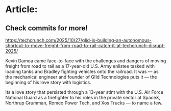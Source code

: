 # Article:

## Check commits for more!
https://techcrunch.com/2025/10/27/glid-is-building-an-autonomous-shortcut-to-move-freight-from-road-to-rail-catch-it-at-techcrunch-disrupt-2025/

Kevin Damoa came face-to-face with the challenges and dangers of moving freight from road to rail as a 17-year-old U.S. Army enlistee tasked with loading tanks and Bradley fighting vehicles onto the railroad. It was — as the mechanical engineer and founder of Glīd Technologies puts it — the beginning of his love story with logistics.

Its a love story that persisted through a 13-year stint with the U.S. Air Force National Guard as a firefighter to his roles in the private sector at SpaceX, Northrup Grumman, Romeo Power Tech, and Xos Trucks — to name a few.